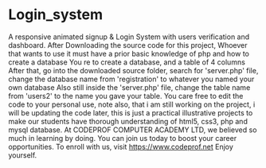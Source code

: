 # Login_system
A responsive animated signup &amp; Login System with users verification and dashboard.
After Downloading the source code for this project,
Whoever that wants to use it must have a prior basic knowledge of php and how to create a database
You re to create a database, and a table of 4 columns
After that, go into the downloaded source folder, search for 'server.php' file, change the database name from 'registration' to whatever you named your own database
Also still inside the 'server.php' file, change the table name from 'users2' to the name you gave your table.
You care free to edit the code to your personal use, note also, that i am still working on the project, i will be updating the code later, this is just a practical illustrative projects to make our students have thorough understanding of html5, css3, php and mysql database.
At CODEPROF COMPUTER ACADEMY LTD, we believed so much in learning by doing. You can join us today to boost your career opportunities.
To enroll with us, visit https://www.codeprof.net
Enjoy yourself.
